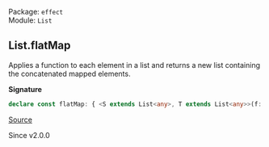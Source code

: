 Package: `effect`<br />
Module: `List`<br />

## List.flatMap

Applies a function to each element in a list and returns a new list containing the concatenated mapped elements.

**Signature**

```ts
declare const flatMap: { <S extends List<any>, T extends List<any>>(f: (a: List.Infer<S>, i: number) => T): (self: S) => List.AndNonEmpty<S, T, List.Infer<T>>; <A, B>(self: Cons<A>, f: (a: A, i: number) => Cons<B>): Cons<B>; <A, B>(self: List<A>, f: (a: A, i: number) => List<B>): List<B>; }
```

[Source](https://github.com/Effect-TS/effect/tree/main/packages/effect/src/List.ts#L648)

Since v2.0.0